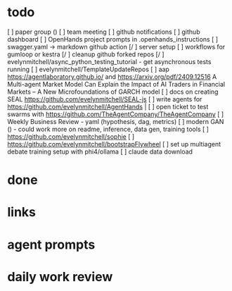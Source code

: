 # todo
[ ] paper group ()
[ ] team meeting
[  ] github notifications
[  ] github dashboard
[ ] OpenHands project prompts in .openhands_instructions
[ ] swagger.yaml -> markdown github action
[/ ] server setup
[ ] workflows for gumloop or kestra
[/ ] cleanup github forked repos
[/ ] evelynmitchell/async_python_testing_tutorial - get asynchronous tests running
[ ] evelynmitchell/TemplateUpdateRepos
[ ] aap https://agentlaboratory.github.io/ and https://arxiv.org/pdf/2409.12516 A Multi-agent Market Model Can Explain the Impact of AI Traders in Financial Markets – A New Microfoundations of GARCH model
[ ] docs on creating SEAL https://github.com/evelynmitchell/SEAL-js
[ ] write agents for https://github.com/evelynmitchell/AgentHands |
[ ] open ticket to test swarms with https://github.com/TheAgentCompany/TheAgentCompany
[ ] Weekly Business Review - yaml (hypothesis, dag, metrics)
[ ] modern GAN () - could work more on readme, inference, data gen, training tools
[ ] https://github.com/evelynmitchell/sophie
[ ] https://github.com/evelynmitchell/bootstrapFlywheel
[ ] set up multiagent debate training setup with phi4/ollama
[ ] claude data download

# done

# links


# agent prompts

# daily work review